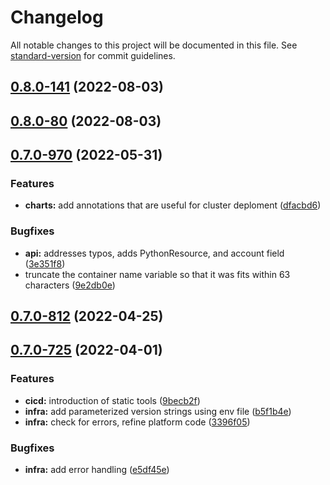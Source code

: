 # Changelog

All notable changes to this project will be documented in this file. See [standard-version](https://github.com/conventional-changelog/standard-version) for commit guidelines.

## [0.8.0-141](https://github.com/TIBCOSoftware/labs-air-charts/compare/v0.8.0-80...v0.8.0-141) (2022-08-03)

## [0.8.0-80](https://github.com/TIBCOSoftware/labs-air-charts/compare/v0.7.0-970...v0.8.0-80) (2022-08-03)

## [0.7.0-970](https://github.com/TIBCOSoftware/labs-air-charts/compare/v0.7.0-812...v0.7.0-970) (2022-05-31)


### Features

* **charts:** add annotations that are useful for cluster deploment ([dfacbd6](https://github.com/TIBCOSoftware/labs-air-charts/commits/dfacbd6dcc50ec2d17630887a2c95b121ed3f5d3))


### Bugfixes

* **api:** addresses typos, adds PythonResource, and account field ([3e351f8](https://github.com/TIBCOSoftware/labs-air-charts/commits/3e351f8d819494c7293da3335fe1a008bdeb4385))
* truncate the container name variable so that it was fits within 63 characters ([9e2db0e](https://github.com/TIBCOSoftware/labs-air-charts/commits/9e2db0e6c8847e55556f465bc9121efdc015eb43))

## [0.7.0-812](https://github.com/TIBCOSoftware/labs-air-charts/compare/v0.7.0-725...v0.7.0-812) (2022-04-25)

## [0.7.0-725](https://github.com/TIBCOSoftware/labs-air-charts/compare/v0.6.0...v0.7.0-725) (2022-04-01)


### Features

* **cicd:** introduction of static tools ([9becb2f](https://github.com/TIBCOSoftware/labs-air-charts/commits/9becb2f2df95f5f8e2df046040b6a748b77c3ed0))
* **infra:** add parameterized version strings using env file ([b5f1b4e](https://github.com/TIBCOSoftware/labs-air-charts/commits/b5f1b4ecf8f1bdd2da54d0bdf5f1cda8e7a024b3))
* **infra:** check for errors, refine platform code ([3396f05](https://github.com/TIBCOSoftware/labs-air-charts/commits/3396f05bf489f1fad7604541026f6bbfe149f629))


### Bugfixes

* **infra:** add error handling ([e5df45e](https://github.com/TIBCOSoftware/labs-air-charts/commits/e5df45e65dc8f08fbf8200e996e9a51d43640ba6))
